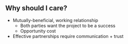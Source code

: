 ##  Why should I care?

* Mutually-beneficial, working relationship <!-- .element: class="fragment" -->
	* Both parties want the project to be a success <!-- .element: class="fragment" -->
	* Opportunity cost <!-- .element: class="fragment" -->
* Effective partnerships require communication + trust <!-- .element: class="fragment" -->
